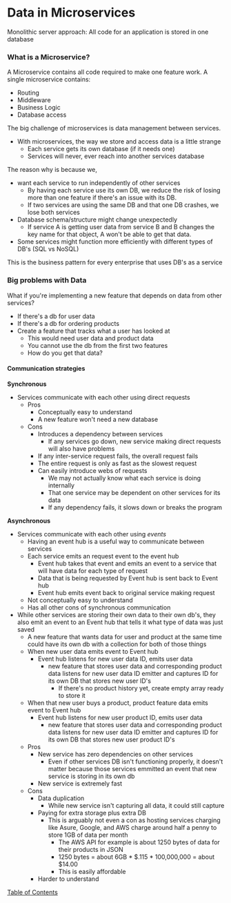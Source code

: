 # Data in Microservices

Monolithic server approach: All code for an application is stored in one database

### What is a Microservice?
A Microservice contains all code required to make one feature work. A single microservice contains:
- Routing
- Middleware
- Business Logic
- Database access

The big challenge of microservices is data management between services. 
- With microservices, the way we store and access data is a little strange
  - Each service gets its own database (if it needs one)
  - Services will never, ever reach into another services database

The reason why is because we,
- want each service to run independently of other services
  - By having each service use its own DB, we reduce the risk of losing more than one feature if there's an issue with its DB.
  - If two services are using the same DB and that one DB crashes, we lose both services
- Database schema/structure might change unexpectedly 
  - If service A is getting user data from service B and B changes the key name for that object, A won't be able to get that data. 
- Some services might function more efficiently with different types of DB's (SQL vs NoSQL)

This is the business pattern for every enterprise that uses DB's as a service

### Big problems with Data

What if you're implementing a new feature that depends on data from other services? 
- If there's a db for user data
- If there's a db for ordering products
- Create a feature that tracks what a user has looked at
  - This would need user data and product data
  - You cannot use the db from the first two features
  - How do you get that data? 

#### Communication strategies
**Synchronous**
- Services communicate with each other using direct requests
  - Pros
    - Conceptually easy to understand
    - A new feature won't need a new database
  - Cons
    - Introduces a dependency between services
      - If any services go down, new service making direct requests will also have problems
    - If any inter-service request fails, the overall request fails
    - The entire request is only as fast as the slowest request
    - Can easily introduce webs of requests 
      - We may not actually know what each service is doing internally
      - That one service may be dependent on other services for its data
      - If any dependency fails, it slows down or breaks the program

**Asynchronous**
- Services communicate with each other using _events_
  - Having an event hub is a useful way to communicate between services
  - Each service emits an request event to the event hub 
    - Event hub takes that event and emits an event to a service that will have data for each type of request
    - Data that is being requested by Event hub is sent back to Event hub
    - Event hub emits event back to original service making request
  - Not conceptually easy to understand
  - Has all other cons of synchronous communication
- While other services are storing their own data to their own db's, they also emit an event to an Event hub that tells it what type of data was just saved
  - A new feature that wants data for user and product at the same time could have its own db with a collection for both of those things
  - When new user data emits event to Event hub
    - Event hub listens for new user data ID, emits user data 
      - new feature that stores user data and corresponding product data listens for new user data ID emitter and captures ID for its own DB that stores new user ID's
        - If there's no product history yet, create empty array ready to store it 
  - When that new user buys a product, product feature data emits event to Event hub
    - Event hub listens for new user product ID, emits user data
      - new feature that stores user data and corresponding product data listens for new user data ID emitter and captures ID for its own DB that stores new user product ID's
  - Pros
    - New service has zero dependencies on other services
      - Even if other services DB isn't functioning properly, it doesn't matter because those services emmitted an event that new service is storing in its own db
    - New service is extremely fast
  - Cons
    - Data duplication
      - While new service isn't capturing all data, it could still capture 
    - Paying for extra storage plus extra DB
      - This is arguably not even a con as hosting services charging like Asure, Google, and AWS charge around half a penny to store 1GB of data per month
        - The AWS API for example is about 1250 bytes of data for their products in JSON
        - 1250 bytes = about 6GB * $.115 * 100,000,000 = about $14.00
        - This is easily affordable
    - Harder to understand




[Table of Contents](../../README.md)
